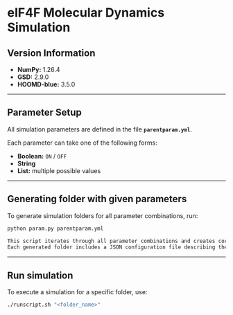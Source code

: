# eIF4F Molecular Dynamics Simulation

## Version Information
- **NumPy:** 1.26.4  
- **GSD:** 2.9.0  
- **HOOMD-blue:** 3.5.0  

---

## Parameter Setup
All simulation parameters are defined in the file **`parentparam.yml`**.

Each parameter can take one of the following forms:
- **Boolean:** `ON` / `OFF`
- **String**
- **List:** multiple possible values

---

## Generating folder with given parameters
To generate simulation folders for all parameter combinations, run:

```bash
python param.py parentparam.yml

This script iterates through all parameter combinations and creates corresponding folders.
Each generated folder includes a JSON configuration file describing the selected parameters.
```

---

## Run simulation
To execute a simulation for a specific folder, use:
```bash
./runscript.sh "<folder_name>"
```
